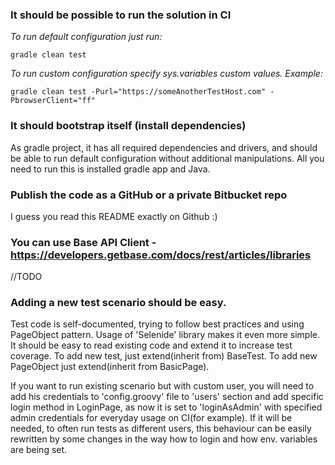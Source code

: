 ### It should be possible to run the solution in CI

_To run default configuration just run:_

`gradle clean test`

_To run custom configuration specify sys.variables custom values.
Example:_

`gradle clean test -Purl="https://someAnotherTestHost.com" -PbrowserClient="ff"`

### It should bootstrap itself (install dependencies)

As gradle project, it has all required dependencies and drivers, and should be able to run default configuration without additional manipulations. All you need to run this is installed gradle app and Java.

### Publish the code as a GitHub or a private Bitbucket repo
I guess you read this README exactly on Github :)

### You can use Base API Client -https://developers.getbase.com/docs/rest/articles/libraries
//TODO

### Adding a new test scenario should be easy.
Test code is self-documented, trying to follow best practices and using PageObject pattern. Usage of 'Selenide' library makes it even more simple. It should be easy to read existing code and extend it to increase test coverage.
To add new test, just extend(inherit from) BaseTest. To add new PageObject just extend(inherit from BasicPage).

If you want to run existing scenario but with custom user, you will need to add his credentials to 'config.groovy' file to 'users' section and add specific login method in LoginPage, as now it is set to 'loginAsAdmin' with specified admin credentials for everyday usage on CI(for example).
If it will be needed, to often run tests as different users, this behaviour can be easily rewritten by some changes in the way how to login and how env. variables are being set.

